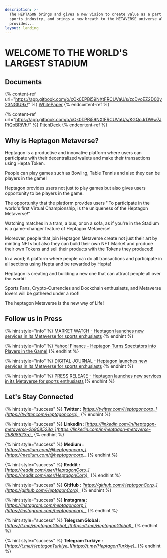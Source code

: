 ```yaml
---
description: >-
  The HEPTAGON brings and gives a new vision to create value as a part of the
  sports industry, and brings a new breath to the METAVERSE universe also
  provides...
layout: landing
---
```


# WELCOME TO THE WORLD'S LARGEST STADIUM

## Documents

{% content-ref url="https://app.gitbook.com/o/xOk0DPBj59NXtFRCUVaU/s/zcDvoEZ2D00y23NGIU9x/" %}
[WhitePaper](https://app.gitbook.com/o/xOk0DPBj59NXtFRCUVaU/s/zcDvoEZ2D00y23NGIU9x/)
{% endcontent-ref %}

{% content-ref url="https://app.gitbook.com/o/xOk0DPBj59NXtFRCUVaU/s/KGQoJrDWw7JPtQoBRiVh/" %}
[PitchDeck](https://app.gitbook.com/o/xOk0DPBj59NXtFRCUVaU/s/KGQoJrDWw7JPtQoBRiVh/)
{% endcontent-ref %}

## Why is Heptagon Metaverse? <a href="#why-heptagon" id="why-heptagon"></a>

Heptagon is a productive and innovative platform where users can participate with their decentralized wallets and make their transactions using Hepta Token.

People can play games such as Bowling, Table Tennis and also they can be players in the game!

Heptagon provides users not just to play games but also gives users opportunity to be players in the game.

The opportunity that the platform provides users ''To participate in the world's first Virtual Championship, is the uniqueness of the Heptagon Metaverse!"

Watching matches in a tram, a bus, or on a sofa, as if you're in the Stadium is a game-changer feature of Heptagon Metaverse!

Moreover, people that join Heptagon Metaverse create not just their art by minting NFTs but also they can build their own NFT Market and produce their own Tokens and sell their products with the Tokens they produced!

In a word; A platform where people can do all transactions and participate in all sections using Hepta and be rewarded by Hepta!

Heptagon is creating and building a new one that can attract people all over the world!

Sports Fans, Crypto-Currencies and Blockchain enthusiasts, and Metaverse lovers will be gathered under a roof!

The heptagon Metaverse is the new way of Life!

## Follow us in Press

{% hint style="info" %}
[MARKET WATCH - Heptagon launches new services in its Metaverse for sports enthusiasts](https://www.marketwatch.com/press-release/heptagon-launches-new-services-in-its-metaverse-for-sports-enthusiasts-2022-08-16?mod=search\_headline)
{% endhint %}

{% hint style="info" %}
[Yahoo! Finance - Heptagon Turns Spectators into Players in the Game!](https://finance.yahoo.com/news/heptagon-turns-spectators-players-game-200000128.html)
{% endhint %}

{% hint style="info" %}
[DIGITAL JOURNAL - Heptagon launches new services in its Metaverse for sports enthusiasts](https://www.digitaljournal.com/pr/heptagon-launches-new-services-in-its-metaverse-for-sports-enthusiasts-)
{% endhint %}

{% hint style="info" %}
[PRESS RELEASE - Heptagon launches new services in its Metaverse for sports enthusiasts](https://www.pressrelease.cc/2022/08/16/heptagon-launches-new-services-in-its-metaverse-for-sports-enthusiasts/)
{% endhint %}

## Let's Stay Connected

{% hint style="success" %}
**Twitter :** [_https://twitter.com/Heptagoncorp_](https://twitter.com/Heptagoncorp)__
{% endhint %}

{% hint style="success" %}
**LinkedIn :** [_https://linkedin.com/in/heptagon-metaverse-2b808523a_](https://linkedin.com/in/heptagon-metaverse-2b808523a)__
{% endhint %}

{% hint style="success" %}
**Medium :** [_https://medium.com/@heptagoncorp_](https://medium.com/@heptagoncorp)__
{% endhint %}

{% hint style="success" %}
**Reddit :** [_https://reddit.com/user/HeptagonCorp_](https://reddit.com/user/HeptagonCorp)__
{% endhint %}

{% hint style="success" %}
**GitHub :** [_https://github.com/HeptagonCorp_](https://github.com/HeptagonCorp)__
{% endhint %}

{% hint style="success" %}
**Instagram :** [_https://instagram.com/heptagoncorp_](https://instagram.com/heptagoncorp)__
{% endhint %}

{% hint style="success" %}
**Telegram Global :** [_https://t.me/HeptagonGlobal_](https://t.me/HeptagonGlobal)__
{% endhint %}

{% hint style="success" %}
**Telegram Turkiye :** [_https://t.me/HeptagonTurkiye_](https://t.me/HeptagonTurkiye)__
{% endhint %}
